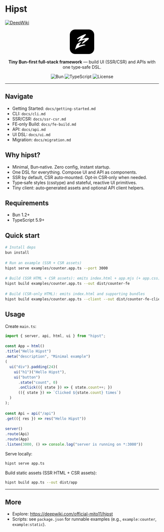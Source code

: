 # Hipst

[![DeepWiki](https://img.shields.io/badge/DeepWiki-Explore-blue)](https://deepwiki.com/official-mito11/hipst)

<p align="center">
  <img src="assets/icon.svg" alt="hipst logo" width="80" height="80" />
</p>

<p align="center">
  <b>Tiny Bun‑first full‑stack framework</b> — build UI (SSR/CSR) and APIs with one type‑safe DSL.
</p>

<p align="center">
  <img alt="Bun" src="https://img.shields.io/badge/Bun-1.2%2B-black?logo=bun&logoColor=white" />
  <img alt="TypeScript" src="https://img.shields.io/badge/TypeScript-5.9%2B-3178C6?logo=typescript&logoColor=white" />
  <img alt="License" src="https://img.shields.io/badge/License-MIT-green" />
</p>

---

## Navigate
- Getting Started: `docs/getting-started.md`
- CLI: `docs/cli.md`
- SSR/CSR: `docs/ssr-csr.md`
- FE‑only Build: `docs/fe-build.md`
- API: `docs/api.md`
- UI DSL: `docs/ui.md`
- Migration: `docs/migration.md`

## Why hipst?
- Minimal, Bun‑native. Zero config, instant startup.
- One DSL for everything. Compose UI and API as components.
- SSR by default, CSR auto‑mounted. Opt‑in CSR‑only when needed.
- Type‑safe styles (csstype) and stateful, reactive UI primitives.
- Tiny client: auto‑generated assets and optional API client helpers.

## Requirements
- Bun 1.2+
- TypeScript 5.9+

## Quick start
```bash
# Install deps
bun install

# Run an example (SSR + CSR assets)
hipst serve examples/counter.app.ts --port 3000

# Build (SSR HTML + CSR assets): emits index.html + app.mjs (+ app.css) and supporting bundles
hipst build examples/counter.app.ts --out dist/counter-fe

# Build (CSR-only HTML): emits index.html and supporting bundles
hipst build examples/counter.app.ts --client --out dist/counter-fe-client
```

## Usage

Create `main.ts`:

```ts
import { server, api, html, ui } from "hipst";

const App = html()
.title("Hello Hipst")
.meta("description", "Minimal example")
(
  ui("div").padding(24)(
    ui("h1")("Hello Hipst"),
    ui("button")
      .state("count", 0)
      .onClick(({ state }) => { state.count++; })
      (({ state }) => `Clicked ${state.count} times`)
  )
);

const Api = api("/api")
.get(({ res }) => res("Hello Hipst"))

server()
.route(Api)
.route(App)
.listen(3000, () => console.log("server is running on *:3000"))
```

Serve locally:

```bash
hipst serve app.ts
```

Build static assets (SSR HTML + CSR assets):

```bash
hipst build app.ts --out dist/app
```

---

## More
- Explore: https://deepwiki.com/official-mito11/hipst
- Scripts: see `package.json` for runnable examples (e.g., `example:counter`, `example:static`).
